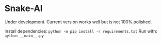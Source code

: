 # Snake-AI
Under development. Current version works well but is not 100% polished.

Install dependencies: `python -m pip install -r requirements.txt`
Run with: `python __main__.py`


